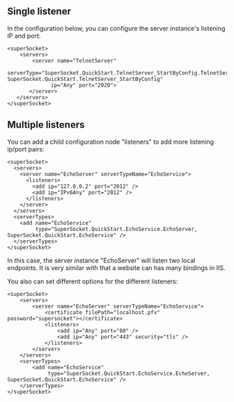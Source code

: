 ## Single listener
In the configuration below, you can configure the server instance's listening IP and port:

    <superSocket>
        <servers>
            <server name="TelnetServer"
                  serverType="SuperSocket.QuickStart.TelnetServer_StartByConfig.TelnetServer, SuperSocket.QuickStart.TelnetServer_StartByConfig"
                  ip="Any" port="2020">
           </server>
       </servers>
    </superSocket>

## Multiple listeners
You can add a child configuration node "listeners" to add more listening ip/port pairs:

    <superSocket>
      <servers>
        <server name="EchoServer" serverTypeName="EchoService">
          <listeners>
            <add ip="127.0.0.2" port="2012" />
            <add ip="IPv6Any" port="2012" />
          </listeners>
        </server>
      </servers>
      <serverTypes>
        <add name="EchoService"
             type="SuperSocket.QuickStart.EchoService.EchoServer, SuperSocket.QuickStart.EchoService" />
      </serverTypes>
    </superSocket>

In this case, the server instance "EchoServer" will listen two local endpoints. It is very similar with that a website can has many bindings in IIS.

You also can set different options for the different listeners:

    <superSocket>
        <servers>
            <server name="EchoServer" serverTypeName="EchoService">
                <certificate filePath="localhost.pfx" password="supersocket"></certificate>
                <listeners>
                    <add ip="Any" port="80" />
                    <add ip="Any" port="443" security="tls" />
                </listeners>
            </server>
        </servers>
        <serverTypes>
            <add name="EchoService"
                 type="SuperSocket.QuickStart.EchoService.EchoServer, SuperSocket.QuickStart.EchoService" />
        </serverTypes>
    </superSocket>
